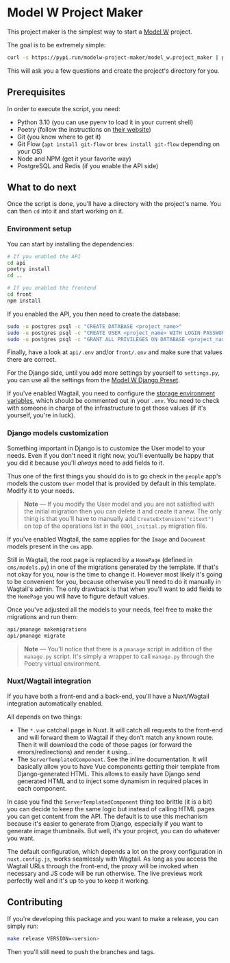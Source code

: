 # Model&nbsp;W Project Maker

This project maker is the simplest way to start a
[Model W](https://model-w.readthedocs.io/en/latest/) project.

The goal is to be extremely simple:

```bash
curl -s https://pypi.run/modelw-project-maker/model_w.project_maker | python3.10
```

This will ask you a few questions and create the project's directory for you.

## Prerequisites

In order to execute the script, you need:

-   Python 3.10 (you can use pyenv to load it in your current shell)
-   Poetry (follow the instructions on
    [their website](https://python-poetry.org/docs/#installation))
-   Git (you know where to get it)
-   Git Flow (`apt install git-flow` or `brew install git-flow` depending on
    your OS)
-   Node and NPM (get it your favorite way)
-   PostgreSQL and Redis (if you enable the API side)

## What to do next

Once the script is done, you'll have a directory with the project's name. You
can then `cd` into it and start working on it.

### Environment setup

You can start by installing the dependencies:

```bash
# If you enabled the API
cd api
poetry install
cd ..

# If you enabled the frontend
cd front
npm install
```

If you enabled the API, you then need to create the database:

```bash
sudo -u postgres psql -c "CREATE DATABASE <project_name>"
sudo -u postgres psql -c "CREATE USER <project_name> WITH LOGIN PASSWORD '<project_name>'"
sudo -u postgres psql -c "GRANT ALL PRIVILEGES ON DATABASE <project_name> TO <project_name>"
```

Finally, have a look at `api/.env` and/or `front/.env` and make sure that values
there are correct.

For the Django side, until you add more settings by yourself to `settings.py`,
you can use all the settings from the
[Model&nbsp;W Django Preset](https://modelw-django-preset.readthedocs.io/en/latest/).

If you've enabled Wagtail, you need to configure the
[storage environment variables](https://modelw-django-preset.readthedocs.io/en/latest/storage.html),
which should be commented out in your `.env`. You need to check with someone in
charge of the infrastructure to get those values (if it's yourself, you're in
luck).

### Django models customization

Something important in Django is to customize the User model to your needs. Even
if you don't need it right now, you'll eventually be happy that you did it
because you'll _always_ need to add fields to it.

Thus one of the first things you should do is to go check in the `people` app's
models the custom `User` model that is provided by default in this template.
Modify it to your needs.

> **Note** &mdash; If you modify the User model and you are not satisfied with
> the initial migration then you can delete it and create it anew. The only
> thing is that you'll have to manually add `CreateExtension("citext")` on top
> of the operations list in the `0001_initial.py` migration file.

If you've enabled Wagtail, the same applies for the `Image` and `Document`
models present in the `cms` app.

Still in Wagtail, the root page is replaced by a `HomePage` (defined in
`cms/models.py`) in one of the migrations generated by the template. If that's
not okay for you, now is the time to change it. However most likely it's going
to be convenient for you, because otherwise you'll need to do it manually in
Wagtail's admin. The only drawback is that when you'll want to add fields to the
`HomePage` you will have to figure default values.

Once you've adjusted all the models to your needs, feel free to make the
migrations and run them:

```bash
api/pmanage makemigrations
api/pmanage migrate
```

> **Note** &mdash; You'll notice that there is a `pmanage` script in addition of
> the `manage.py` script. It's simply a wrapper to call `manage.py` through the
> Poetry virtual environment.

### Nuxt/Wagtail integration

If you have both a front-end and a back-end, you'll have a Nuxt/Wagtail
integration automatically enabled.

All depends on two things:

-   The `*.vue` catchall page in Nuxt. It will catch all requests to the
    front-end and will forward them to Wagtail if they don't match any known
    route. Then it will download the code of those pages (or forward the
    errors/redirections) and render it using...
-   The `ServerTemplatedComponent`. See the inline documentation. It will
    basically allow you to have Vue components getting their template from
    Django-generated HTML. This allows to easily have Django send generated HTML
    and to inject some dynamism in required places in each component.

In case you find the `ServerTemplatedComponent` thing too brittle (it is a bit)
you can decide to keep the same logic but instead of calling HTML pages you can
get content from the API. The default is to use this mechanism because it's
easier to generate from Django, especially if you want to generate image
thumbnails. But well, it's your project, you can do whatever you want.

The default configuration, which depends a lot on the proxy configuration in
`nuxt.config.js`, works seamlessly with Wagtail. As long as you access the
Wagtail URLs through the front-end, the proxy will be invoked when necessary and
JS code will be run otherwise. The live previews work perfectly well and it's up
to you to keep it working.

## Contributing

If you're developing this package and you want to make a release, you can simply
run:

```bash
make release VERSION=<version>
```

Then you'll still need to push the branches and tags.
